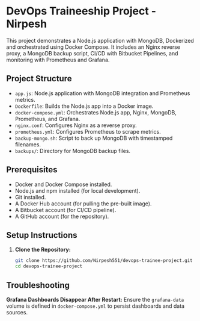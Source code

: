 # DevOps Traineeship Project - Nirpesh

This project demonstrates a Node.js application with MongoDB, Dockerized and orchestrated using Docker Compose. It includes an Nginx reverse proxy, a MongoDB backup script, CI/CD with Bitbucket Pipelines, and monitoring with Prometheus and Grafana.

## Project Structure
- `app.js`: Node.js application with MongoDB integration and Prometheus metrics.
- `Dockerfile`: Builds the Node.js app into a Docker image.
- `docker-compose.yml`: Orchestrates Node.js app, Nginx, MongoDB, Prometheus, and Grafana.
- `nginx.conf`: Configures Nginx as a reverse proxy.
- `prometheus.yml`: Configures Prometheus to scrape metrics.
- `backup-mongo.sh`: Script to back up MongoDB with timestamped filenames.
- `backups/`: Directory for MongoDB backup files.

## Prerequisites
- Docker and Docker Compose installed.
- Node.js and npm installed (for local development).
- Git installed.
- A Docker Hub account (for pulling the pre-built image).
- A Bitbucket account (for CI/CD pipeline).
- A GitHub account (for the repository).

## Setup Instructions
1. **Clone the Repository:**
   ```bash
   git clone https://github.com/Nirpesh551/devops-trainee-project.git
   cd devops-trainee-project

## Troubleshooting
   **Grafana Dashboards Disappear After Restart:** Ensure the `grafana-data` volume is defined in `docker-compose.yml` to persist dashboards and data sources.
